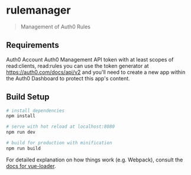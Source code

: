 # rulemanager

> Management of Auth0 Rules

## Requirements
Auth0 Account
Auth0 Management API token with at least scopes of read:clients, read:rules you can use the token generator at https://auth0.com/docs/api/v2
and you'll need to create a new app within the Auth0 Dashboard to protect this app's content.

## Build Setup

``` bash
# install dependencies
npm install

# serve with hot reload at localhost:8080
npm run dev

# build for production with minification
npm run build
```

For detailed explanation on how things work (e.g. Webpack), consult the [docs for vue-loader](http://vuejs.github.io/vue-loader).
